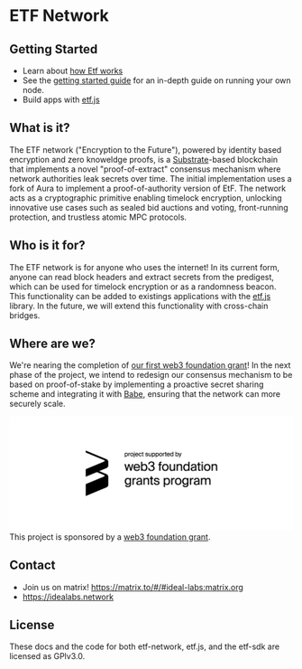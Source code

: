 # ETF Network

## Getting Started

- Learn about [how Etf works](./architecture.md)
- See the [getting started guide](./getting_started.md) for an in-depth guide on running your own node.
- Build apps with [etf.js](./etf_js.md)


## What is it?

The ETF network ("Encryption to the Future"), powered by identity based encryption and zero knoweldge proofs, is a [Substrate](https://github.com/paritytech/substrate.git)-based blockchain that implements a novel "proof-of-extract" consensus mechanism where network authorities leak secrets over time. The initial implementation uses a fork of Aura to implement a proof-of-authority version of EtF. The network acts as a cryptographic primitive enabling timelock encryption, unlocking innovative use cases such as sealed bid auctions and voting, front-running protection, and trustless atomic MPC protocols. 

## Who is it for?

The ETF network is for anyone who uses the internet! In its current form, anyone can read block headers and extract secrets from the predigest, which can be used for timelock encryption or as a randomness beacon. This functionality can be added to existings applications with the [etf.js](./etf_js.md) library. In the future, we will extend this functionality with cross-chain bridges.


## Where are we?

We're nearing the completion of [our first web3 foundation grant](https://github.com/ideal-lab5/Grants-Program/blob/dkg/applications/cryptex.md)! In the next phase of the project, we intend to redesign our consensus mechanism to be based on proof-of-stake by implementing a proactive secret sharing scheme and integrating it with [Babe](https://wiki.polkadot.network/docs/learn-consensus), ensuring that the network can more securely scale. 

![w3fblk](./assets/web3%20foundation_grants_badge_black.png)
This project is sponsored by a [web3 foundation grant](https://github.com/ideal-lab5/Grants-Program/blob/master/applications/cryptex.md).

## Contact

- Join us on matrix! https://matrix.to/#/#ideal-labs:matrix.org
- https://idealabs.network

## License
These docs and the code for both etf-network, etf.js, and the etf-sdk are licensed as GPlv3.0.

